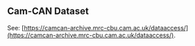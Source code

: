 Cam-CAN Dataset
---------------

See: [https://camcan-archive.mrc-cbu.cam.ac.uk/dataaccess/](https://camcan-archive.mrc-cbu.cam.ac.uk/dataaccess/).

